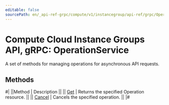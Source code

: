 ```yaml
---
editable: false
sourcePath: en/_api-ref-grpc/compute/v1/instancegroup/api-ref/grpc/Operation/index.md
---
```


# Compute Cloud Instance Groups API, gRPC: OperationService

A set of methods for managing operations for asynchronous API requests.

## Methods

#|
||Method | Description ||
|| [Get](get.md) | Returns the specified Operation resource. ||
|| [Cancel](cancel.md) | Cancels the specified operation. ||
|#